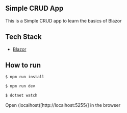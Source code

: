 ## Simple CRUD  App
This is a Simple CRUD app to learn the basics of Blazor

## Tech Stack
- [Blazor](https://dotnet.microsoft.com/en-us/apps/aspnet/web-apps/blazor)

## How to run
```bash
$ npm run install

$ npm run dev

$ dotnet watch
```
Open (localhost)[http://localhost:5255/] in the browser
